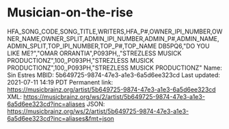 # Musician-on-the-rise
HFA_SONG_CODE,SONG_TITLE,WRITERS,HFA_P#,OWNER_IPI_NUMBER,OWNER_NAME,OWNER_SPLIT,ADMIN_IPI_NUMBER,ADMIN_P#,ADMIN_NAME,ADMIN_SPLIT,TOP_IPI_NUMBER,TOP_P#,TOP_NAME
DB5PQ6,"DO YOU LIKE ME?","OMAR ORRANTIA",P093PH,,"STREZLESS MUSICK PRODUCTIONZ",100,,P093PH,"STREZLESS MUSICK PRODUCTIONZ",100,,P093PH,"STREZLESS MUSICK PRODUCTIONZ"
Name:	Sin Estres
MBID:	5b649725-9874-47e3-a1e3-6a5d6ee323cd
Last updated:	2021-07-11 14:19 PDT
Permanent link:	https://musicbrainz.org/artist/5b649725-9874-47e3-a1e3-6a5d6ee323cd
XML:	https://musicbrainz.org/ws/2/artist/5b649725-9874-47e3-a1e3-6a5d6ee323cd?inc=aliases
JSON:	https://musicbrainz.org/ws/2/artist/5b649725-9874-47e3-a1e3-6a5d6ee323cd?inc=aliases&fmt=json
